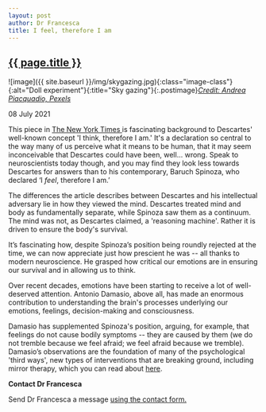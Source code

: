```yaml
---
layout: post
author: Dr Francesca
title: I feel, therefore I am
---
```


 <h2 class="postheader"><a href="{{ site.baseurl }}{{ page.url }}">{{ page.title }}</a></h2>


![image]({{ site.baseurl }}/img/skygazing.jpg){:class="image-class"}{:alt="Doll experiment"}{:title="Sky gazing"}{:.postimage}*<a href="https://www.pexels.com/photo/photo-of-man-in-yellow-t-shirt-and-black-jeans-lying-down-on-green-grass-field-with-3760265/">Credit: Andrea Piacquadio, Pexels</a>*



<p class="blogdate">08 July 2021</p>


This piece in <a href="https://www.nytimes.com/2003/04/19/books/i-feel-therefore-i-am.html"> The New York Times </a> is fascinating background to Descartes' well-known concept 'I think, therefore I am.' It's a declaration so central to the way many of us perceive what it means to be human, that it may seem inconceivable that Descartes could have been, well... wrong. Speak to neuroscientists today though, and you may find they look less towards Descartes for answers than to his contemporary, Baruch Spinoza, who declared ‘I *feel*, therefore I am.’

The differences the article describes between Descartes and his intellectual adversary lie in how they viewed the mind. Descartes treated mind and body as fundamentally separate, while Spinoza saw them as a continuum. The mind was not, as Descartes claimed, a 'reasoning machine'. Rather it is driven to ensure the body's survival.

It’s fascinating how, despite Spinoza’s position being roundly rejected at the time, we can now appreciate just how prescient he was -- all thanks to modern neuroscience. He grasped how critical our emotions are in ensuring our survival and in allowing us to think.

Over recent decades, emotions have been starting to receive a lot of well-deserved attention. Antonio Damasio, above all, has made an enormous contribution to understanding the brain's processes underlying our emotions, feelings, decision-making and consciousness.

Damasio has supplemented Spinoza's position, arguing, for example, that feelings do not cause bodily symptoms -- they are caused by them (we do not tremble because we feel afraid; we feel afraid because we tremble). Damasio’s observations are the foundation of many of the psychological 'third ways', new types of interventions that are breaking ground, including mirror therapy, which you can read about <a href="https://drfrancesca.co.uk/2020/05/25/Try-mirror-therapy.html">here</a>.



<strong>Contact Dr Francesca</strong>

Send Dr Francesca a message <a href="https://drfrancesca.co.uk/contact">using the contact form.</a>
